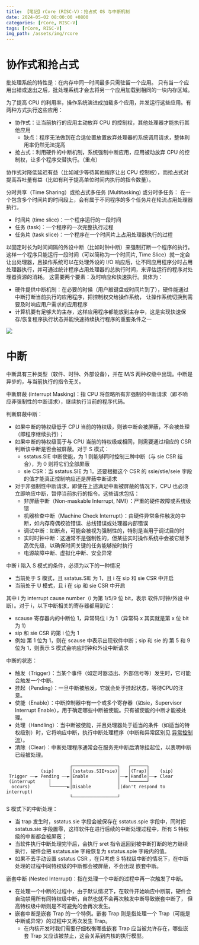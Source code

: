 ```yaml
---
title: 【笔记】rCore (RISC-V)：抢占式 OS 与中断机制
date: 2024-05-02 08:00:00 +0800
categories: [rCore, RISC-V]
tags: [rCore, RISC-V]
img_path: /assets/img/rcore
---
```


# 协作式和抢占式

批处理系统的特性是：在内存中同一时间最多只需驻留一个应用。
只有当一个应用出错或退出之后，批处理系统才会去将另一个应用加载到相同的一块内存区域。

为了提高 CPU 的利用率，操作系统演进成加载多个应用，并发运行这些应用。有两种方式执行这些应用：
* 协作式：让当前执行的应用主动放弃 CPU 的控制权，其他处理器才能执行其他应用
    * 缺点：程序无法做到在合适位置放置放弃处理器的系统调用请求，整体利用率仍然无法提高
* 抢占式：利用硬件的中断机制，系统强制中断应用，应用被动放弃 CPU 的控制权，让多个程序交替执行。（重点）

协作式对降低延迟有益（比如减少等待其他程序让出 CPU 控制权），而抢占式对提高吞吐量有益（比如有利于提高单位时间内执行的指令数量）。

分时共享（Time Sharing）或抢占式多任务 (Multitasking) 或分时多任务：
在一个包含多个时间片的时间段上，会有属于不同程序的多个任务片在轮流占用处理器执行。

* 时间片 (time slice)：一个程序运行的一段时间
* 任务 (task)：一个程序的一次完整执行过程
* 任务片 (task slice)：一个程序在一个时间片上占用处理器执行的过程

以固定时长为时间间隔的外设中断（比如时钟中断）来强制打断一个程序的执行。
这样一个程序只能运行一段时间（可以简称为一个时间片, Time Slice）就一定会让出处理器，且操作系统可以在处理外设的
I/O 响应后，让不同应用程序分时占用处理器执行，并可通过统计程序占用处理器的总执行时间，来评估运行的程序对处理器资源的消耗。
这需要两个要素：及时响应和快速执行。具体为：
* 硬件提供中断机制：在必要的时候（用户敲键盘或时间片到了），硬件能通过中断打断当前执行的应用程序，把控制权交给操作系统，
  让操作系统切换到需要及时响应用户需求的应用程序
* 计算机要有足够大的主存，这样应用程序都能放到主存中，这是实现快速保存/恢复程序执行状态并能快速持续执行程序的重要条件之一


![](https://rcore-os.cn/rCore-Tutorial-Book-v3/_images/time-task-multiprog-os-detail.png)

# 中断

中断具有三种类型（软件、时钟、外部设备），并在 M/S 两种权级中出现。中断是异步的，与当前执行的指令无关。

中断屏蔽 (Interrupt Masking)：指 CPU 将忽略所有非强制的中断请求（即不响应非强制性的中断请求），继续执行当前的程序代码。

判断屏蔽中断：
* 如果中断的特权级低于 CPU 当前的特权级，则该中断会被屏蔽，不会被处理（即程序继续执行）；
* 如果中断的特权级高于与 CPU 当前的特权级或相同，则需要通过相应的 CSR 判断该中断是否会被屏蔽。对于 S 模式：
  * sstatus.SIE 中断使能，为 1 则能够同时控制三种中断（与 sie CSR 结合），为 0 则将它们全部屏蔽
  * sie CSR：当 sstatus.SIE 为 1，还要根据这个 CSR 的 ssie/stie/seie 字段的值才能真正控制响应还是屏蔽中断请求
* 对于非强制性中断请求，即使在上述满足中断被屏蔽的情况下，CPU 也必须立即响应中断，暂停当前执行的指令。这些请求包括：
  * 非屏蔽中断（Non-maskable Interrupt, NMI）：严重的硬件故障或系统级错
  * 机器检查中断（Machine Check Interrupt）：由硬件异常条件触发的中断，如内存奇偶校验错误、总线错误或处理器内部错误
  * 调试中断：如断点，可能会被视为强制性的，特别是当用于调试目的时
  * 实时时钟中断：这通常不是强制性的，但某些实时操作系统中会被它赋予高优先级，以确保时间关键的任务能够按时执行
  * 电源故障中断、虚拟化中断、安全异常

中断 i 陷入 S 模式的条件，必须为以下的一种情况
* 当前处于 S 模式，且 sstatus.SIE 为 1，且 i 在 sip 和 sie CSR 中开启
* 当前处于 U 模式，且 i 在 sip 和 sie CSR 中开启

其中 i 为 interrupt cause number（i 为第 1/5/9 位 bit，表示 软件/时钟/外设 中断）。对于 i，以下中断相关的寄存器都用到它：
* scause 寄存器内的中断位 1，异常码位 i 为 1（异常码 x 其实就是第 x 位 bit 为 1）
* sip 和 sie CSR 的第 i 位为 1
* 例如 第 1 位为 1，则在 scause 中表示出现软件中断；sip 和 sie 的 第 5 和 9 位为 1，则表示 S 模式会响应时钟和外设中断请求

中断的状态：
* 触发（Trigger）：当某个事件（如定时器溢出、外部信号等）发生时，它可能会触发一个中断。
* 挂起（Pending）：一旦中断被触发，它就会处于挂起状态，等待CPU的注意。
* 使能（Enable）：中断控制器中有一个或多个寄存器（如sie，Supervisor Interrupt Enable），用于确定哪些中断被使能。只有被使能的中断才能被处理。
* 处理（Handling）：当中断被使能，并且处理器处于适当的条件（如适当的特权级别）时，它将响应中断，执行中断处理程序（中断和异常区别见 [异常控制流]）。
* 清除（Clear）：中断处理程序通常会在服务完中断后清除挂起位，以表明中断已经被处理。

[异常控制流]: ../rcore-privilege/#异常控制流

```text
                        ┌─────────────────┐   ┌──────┐         
             (sip)      │(sstatus.SIE+sie)│   │(Trap)│    (sip)
 Trigger ──► Pending ──►│Enable           │──►│Handle│──► Clear
 (interrupt     │       │                 │   └──────┘         
  occurs)       └──────►│Disable          │(don't respond to interrupt)
                        └─────────────────┘
```

S 模式下的中断处理：
* 当 trap 发生时，sstatus.sie 字段会被保存在 sstatus.spie 字段中，同时把 sstatus.sie 字段置零，这样软件在进行后续的中断处理过程中，所有
  S 特权级的中断都会被屏蔽；
* 当软件执行中断处理完毕后，会执行 sret 指令返回到被中断打断的地方继续执行，硬件会把 sstatus.sie 字段恢复为 sstatus.spie 字段内的值。
* 如果不去手动设置 sstatus CSR ，在只考虑 S 特权级中断的情况下，在中断处理的过程中同特权级的中断都会被屏蔽，不会出现 嵌套中断。

嵌套中断 (Nested Interrupt)：指在处理一个中断的过程中再一次触发了中断。
* 在处理一个中断的过程中，由于默认情况下，在软件开始响应中断前，硬件会自动禁用所有同特权级中断，自然也就不会再次触发中断导致嵌套中断了，
 但高特权级中断则是不可避免的会再次发生。
* 嵌套中断是嵌套 Trap 的一个特例。嵌套 Trap 则是指处理一个 Trap（可能是中断或异常）的过程中又再次发生 Trap。
  * 在内核开发时我们需要仔细权衡哪些嵌套 Trap 应当被允许存在，哪些嵌套 Trap 又应该被禁止，这会关系到内核的执行模型。
